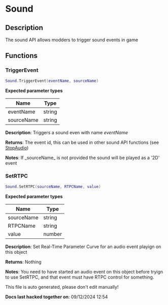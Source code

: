 Sound
=====

Description
-----------

The sound API allows modders to trigger sound events in game

Functions
---------

### TriggerEvent

``` lua
Sound.TriggerEvent(eventName, sourceName)
```

**Expected parameter types**

| Name       | Type   |
|------------|--------|
| eventName  | string |
| sourceName | string |

**Description**: Triggers a sound even with name *eventName*

**Returns**: The event id, this can be used in other sound API functions
(see [StopAudio](#StopAudio "wikilink"))

**Notes**: If \_sourceName\_ is not provided the sound will be played as
a '2D' event

### SetRTPC

``` lua
Sound.SetRTPC(sourceName, RTPCName, value)
```

**Expected parameter types**

| Name       | Type   |
|------------|--------|
| sourceName | string |
| RTPCName   | string |
| value      | number |

**Description**: Set Real-Time Parameter Curve for an audio event
playign on this object

**Returns**: Nothing

**Notes**: You need to have started an audio event on this object before
tryign to use SetRTPC, and that event must have RTPC control for
something.

This file is auto generated, please don't edit manually!

**Docs last hacked together on**: 09/12/2024 12:54
